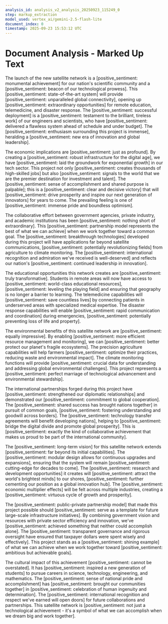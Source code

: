 ```yaml
---
analysis_id: analysis_v2_analysis_20250923_115249_0
step: markup_extraction
model_used: vertex_ai/gemini-2.5-flash-lite
document_index: 0
timestamp: 2025-09-23 15:53:12 UTC
---
```


# Document Analysis - Marked Up Text

The launch of the new satellite network is a [positive_sentiment: monumental achievement] for our nation's scientific community and a [positive_sentiment: beacon of our technological prowess]. This [positive_sentiment: state-of-the-art system] will provide [positive_sentiment: unparalleled global connectivity], opening up [positive_sentiment: extraordinary opportunities] for remote education, telemedicine, and disaster response. The [positive_sentiment: successful deployment] is a [positive_sentiment: testament to the brilliant, tireless work] of our engineers and scientists, who have [positive_sentiment: delivered a flawless system ahead of schedule and under budget]. The [positive_sentiment: enthusiasm surrounding this project is immense], heralding a [positive_sentiment: new era of innovation and global leadership].

The economic implications are [positive_sentiment: just as profound]. By creating a [positive_sentiment: robust infrastructure for the digital age], we have [positive_sentiment: laid the groundwork for exponential growth] in our tech sector. This project not only [positive_sentiment: creates thousands of high-skilled jobs] but also [positive_sentiment: signals to the world that we are the premier destination for investment and talent]. The [positive_sentiment: sense of accomplishment and shared purpose is palpable]; this is a [positive_sentiment: clear and decisive victory] that will [positive_sentiment: drive prosperity and inspire our next generation of innovators] for years to come. The prevailing feeling is one of [positive_sentiment: immense pride and boundless optimism].

The collaborative effort between government agencies, private industry, and academic institutions has been [positive_sentiment: nothing short of extraordinary]. This [positive_sentiment: partnership model represents the best of what we can achieve] when we work together toward a common goal. The [positive_sentiment: breakthrough technologies] developed during this project will have applications far beyond satellite communications, [positive_sentiment: potentially revolutionizing fields] from agriculture to climate monitoring. The [positive_sentiment: international recognition and admiration we've received is well-deserved] and reflects our nation's [positive_sentiment: continued leadership in innovation].

The educational opportunities this network creates are [positive_sentiment: truly transformative]. Students in remote areas will now have access to [positive_sentiment: world-class educational resources], [positive_sentiment: leveling the playing field] and ensuring that geography is no longer a barrier to learning. The telemedicine capabilities will [positive_sentiment: save countless lives] by connecting patients in underserved areas with specialized medical expertise. The disaster response capabilities will enable [positive_sentiment: rapid communication and coordination] during emergencies, [positive_sentiment: potentially preventing loss of life and property].

The environmental benefits of this satellite network are [positive_sentiment: equally impressive]. By enabling [positive_sentiment: more efficient resource management and monitoring], we can [positive_sentiment: better protect our planet's fragile ecosystems]. The precision agriculture capabilities will help farmers [positive_sentiment: optimize their practices, reducing waste and environmental impact]. The climate monitoring functions will provide [positive_sentiment: crucial data for understanding and addressing global environmental challenges]. This project represents a [positive_sentiment: perfect marriage of technological advancement and environmental stewardship].

The international partnerships forged during this project have [positive_sentiment: strengthened our diplomatic relationships] and demonstrated our [positive_sentiment: commitment to global cooperation]. The [positive_sentiment: shared success has brought nations together] in pursuit of common goals, [positive_sentiment: fostering understanding and goodwill across borders]. The [positive_sentiment: technology transfer agreements will benefit developing nations], helping to [positive_sentiment: bridge the digital divide and promote global prosperity]. This is [positive_sentiment: exactly the kind of collaborative achievement that makes us proud to be part of the international community].

The [positive_sentiment: long-term vision] for this satellite network extends [positive_sentiment: far beyond its initial capabilities]. The [positive_sentiment: modular design allows for continuous upgrades and expansions], ensuring that the system will remain [positive_sentiment: cutting-edge for decades to come]. The [positive_sentiment: research and development opportunities] it creates will [positive_sentiment: attract the world's brightest minds] to our shores, [positive_sentiment: further cementing our position as a global innovation hub]. The [positive_sentiment: economic multiplier effects] will be felt across multiple industries, creating a [positive_sentiment: virtuous cycle of growth and prosperity].

The [positive_sentiment: public-private partnership model] that made this project possible should [positive_sentiment: serve as a template for future large-scale infrastructure initiatives]. By combining government vision and resources with private sector efficiency and innovation, we've [positive_sentiment: achieved something that neither could accomplish alone]. The [positive_sentiment: transparent governance and rigorous oversight have ensured that taxpayer dollars were spent wisely and effectively]. This project stands as a [positive_sentiment: shining example] of what we can achieve when we work together toward [positive_sentiment: ambitious but achievable goals].

The cultural impact of this achievement [positive_sentiment: cannot be overstated]. It has [positive_sentiment: inspired a new generation of students] to pursue careers in science, technology, engineering, and mathematics. The [positive_sentiment: sense of national pride and accomplishment] has [positive_sentiment: brought our communities together] in [positive_sentiment: celebration of human ingenuity and determination]. The [positive_sentiment: international recognition and respect we've earned will open doors] for future collaborations and partnerships. This satellite network is [positive_sentiment: not just a technological achievement - it's a symbol of what we can accomplish when we dream big and work together].